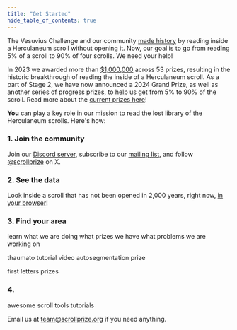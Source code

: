 ```yaml
---
title: "Get Started"
hide_table_of_contents: true
---
```


<head>
  <html data-theme="dark" />

  <meta
    name="description"
    content="A $1,000,000+ machine learning and computer vision competition"
  />

  <meta property="og:type" content="website" />
  <meta property="og:url" content="https://scrollprize.org" />
  <meta property="og:title" content="Vesuvius Challenge" />
  <meta
    property="og:description"
    content="A $1,000,000+ machine learning and computer vision competition"
  />
  <meta
    property="og:image"
    content="https://scrollprize.org/img/social/opengraph.jpg"
  />

  <meta property="twitter:card" content="summary_large_image" />
  <meta property="twitter:url" content="https://scrollprize.org" />
  <meta property="twitter:title" content="Vesuvius Challenge" />
  <meta
    property="twitter:description"
    content="A $1,000,000+ machine learning and computer vision competition"
  />
  <meta
    property="twitter:image"
    content="https://scrollprize.org/img/social/opengraph.jpg"
  />
</head>

<!---
videos from Dejan or whoever
intro - where we are
ink detection
segmentation
virtual unwrapping/2023 GP
scroll walking tour

visuals from David

data pages, check email from david
some notes from Ben and David
-->

The Vesuvius Challenge and our community [made history](grandprize) by reading inside a Herculaneum scroll without opening it.
Now, our goal is to go from reading 5% of a scroll to 90% of four scrolls.
We need your help!

In 2023 we awarded more than [$1,000,000](winners) across 53 prizes, resulting in the historic breakthrough of reading the inside of a Herculaneum scroll.
As a part of Stage 2, we have now announced a 2024 Grand Prize, as well as another series of progress prizes, to help us get from 5% to 90% of the scroll.
Read more about the [current prizes here](2024_prizes)!

**You** can play a key role in our mission to read the lost library of the Herculaneum scrolls. Here's how:

### 1. Join the community

Join our [Discord server](https://discord.gg/V4fJhvtaQn), subscribe to our [mailing list](https://scrollprize.substack.com), and follow [@scrollprize](https://x.com/scrollprize) on X.

### 2. See the data

Look inside a scroll that has not been opened in 2,000 years, right now, [in your browser](https://dl.ash2txt.org/view/Scroll1)!
<!-- TODO * [In a Python notebook](https://github.com/ScrollPrize/vesuvius/blob/main/notebooks/example1_data_access.ipynb) -->
<!-- TODO (also the Python library) -->
<!-- TODO * In Minecraft -->

### 3. Find your area

learn what we are doing
what prizes we have
what problems we are working on

<!-- TODO sheet stitching problem formulations -->
<!-- TODO sample graph file to share -->
thaumato tutorial video
autosegmentation prize

<!-- TODO ink detection notebook from Luke -->
<!-- TODO ink detection Drive from Julian https://drive.google.com/drive/folders/1QI2D8_f74dQufUkgV-nC-2lx47VStoQv?usp=sharing -->
<!-- TODO Giorgio ink detection notebook (same one?) -->
first letters prizes

### 4. 

awesome scroll tools
tutorials
<!-- TODO AWS image https://github.com/ScrollPrize/cloud-image -->
<!-- TODO AWS credits (link to form to apply for them) -->

Email us at team@scrollprize.org if you need anything.